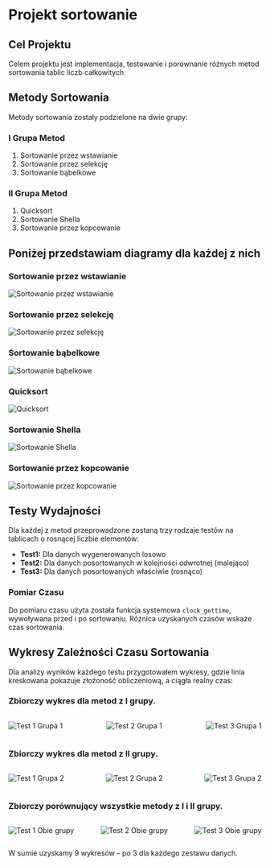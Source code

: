 # Projekt sortowanie

## Cel Projektu
Celem projektu jest implementacja, testowanie i porównanie różnych metod sortowania tablic liczb całkowitych

## Metody Sortowania
Metody sortowania zostały podzielone na dwie grupy:

### I Grupa Metod
1. Sortowanie przez wstawianie
2. Sortowanie przez selekcję
3. Sortowanie bąbelkowe

### II Grupa Metod
1. Quicksort
2. Sortowanie Shella
3. Sortowanie przez kopcowanie

## Poniżej przedstawiam diagramy dla każdej z nich

### Sortowanie przez wstawianie
  ![Sortowanie przez wstawianie](diagrams/insert_sort.drawio.svg)
### Sortowanie przez selekcję
  ![Sortowanie przez selekcję](diagrams/select_sort.drawio.svg)
### Sortowanie bąbelkowe
  ![Sortowanie bąbelkowe](diagrams/bubble_sort.drawio.svg)
### Quicksort
  ![Quicksort](diagrams/quick_sort.drawio.svg)
### Sortowanie Shella
  ![Sortowanie Shella](diagrams/shell_sort.drawio.svg)
### Sortowanie przez kopcowanie
  ![Sortowanie przez kopcowanie](diagrams/heap_sort.drawio.svg)

## Testy Wydajności
Dla każdej z metod przeprowadzone zostaną trzy rodzaje testów na tablicach o rosnącej liczbie elementów:

- **Test1:** Dla danych wygenerowanych losowo
- **Test2:** Dla danych posortowanych w kolejności odwrotnej (malejąco)
- **Test3:** Dla danych posortowanych właściwie (rosnąco)

### Pomiar Czasu
Do pomiaru czasu użyta została funkcja systemowa `clock_gettime`, wywoływana przed i po sortowaniu. Różnica uzyskanych czasów wskaże czas sortowania.

## Wykresy Zależności Czasu Sortowania
Dla analizy wyników każdego testu przygotowałem wykresy, gdzie linia kreskowana pokazuje złożoność obliczeniową, a ciągła realny czas:

### Zbiorczy wykres dla metod z I grupy.
<div style="display:flex; justify-content: space-between;">

![Test 1 Grupa 1](result/test_1-group_1.jpg)

![Test 2 Grupa 1](result/test_2-group_1.jpg)

![Test 3 Grupa 1](result/test_3-group_1.jpg)

</div>

### Zbiorczy wykres dla metod z II grupy.
<div style="display:flex; justify-content: space-between;">

![Test 1 Grupa 2](result/test_1-group_2.jpg)

![Test 2 Grupa 2](result/test_2-group_2.jpg)

![Test 3 Grupa 2](result/test_3-group_2.jpg)

</div>

### Zbiorczy porównujący wszystkie metody z I i II grupy.
<div style="display:flex; justify-content: space-between;">

![Test 1 Obie grupy](result/test_1-both.jpg)

![Test 2 Obie grupy](result/test_2-both.jpg)

![Test 3 Obie grupy](result/test_3-both.jpg)

</div>

W sumie uzyskamy 9 wykresów – po 3 dla każdego zestawu danych.
